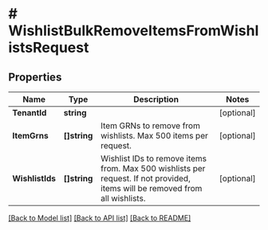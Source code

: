 # # WishlistBulkRemoveItemsFromWishlistsRequest


## Properties 


Name | Type | Description | Notes
------------ | ------------- | ------------- | -------------
**TenantId**| **string** |   | [optional]
**ItemGrns**| **[]string** | Item GRNs to remove from wishlists. Max 500 items per request.  | [optional]
**WishlistIds**| **[]string** | Wishlist IDs to remove items from. Max 500 wishlists per request. If not provided, items will be removed from all wishlists.  | [optional]


[[Back to Model list]](../../README.md#models) [[Back to API list]](../../README.md#endpoints) [[Back to README]](../../README.md)

